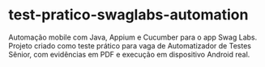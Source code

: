 # test-pratico-swaglabs-automation
Automação mobile com Java, Appium e Cucumber para o app Swag Labs. Projeto criado como teste prático para vaga de Automatizador de Testes Sênior, com evidências em PDF e execução em dispositivo Android real.
